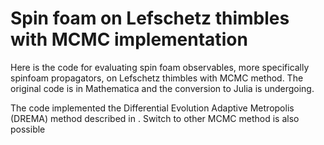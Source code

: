 # Spin foam on Lefschetz thimbles with MCMC implementation

Here is the code for evaluating spin foam observables, more specifically spinfoam propagators, on Lefschetz thimbles with MCMC method. The original code is in Mathematica and the conversion to Julia is undergoing.

The code implemented the Differential Evolution Adaptive Metropolis (DREMA) method described in . Switch to other MCMC method is also possible
